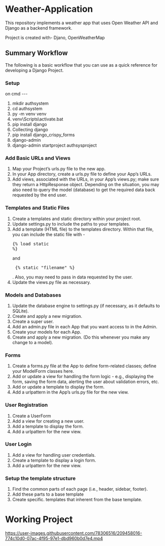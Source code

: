 # Weather-Application
This repository implements a weather app that uses Open Weather API and Django as a backend framework.

Project is created with- Djano, OpenWeatherMap

## Summary Workflow
The following is a basic workflow that you can use as a quick reference for developing a Django Project.

### Setup
 on cmd ---
1. mkdir authsystem
2. cd authsystem
3. py -m venv venv
4. venv\Scripts\activate.bat
5. pip install django
6. Collecting django
7. pip install django_crispy_forms
8. django-admin
9. django-admin startproject authsysproject

### Add Basic URLs and Views
1. Map your Project’s urls.py file to the new app.
2. In your App directory, create a urls.py file to define your App’s URLs.
3. Add views, associated with the URLs, in your App’s views.py; make sure they return a HttpResponse object. Depending on the situation, you may also need to query the model (database) to get the required data back requested by the end user.

### Templates and Static Files
1. Create a templates and static directory within your project root.
2. Update settings.py to include the paths to your templates.
3. Add a template (HTML file) to the templates directory. Within that file, you can include the static file with - <pre>{% load static %}</pre> and <pre> {% static "filename" %} </pre>. Also, you may need to pass in data requested by the user.
4. Update the views.py file as necessary.

### Models and Databases
1. Update the database engine to settings.py (if necessary, as it defaults to SQLite).
2. Create and apply a new migration.
3. Create a super user.
4. Add an admin.py file in each App that you want access to in the Admin.
5. Create your models for each App.
6. Create and apply a new migration. (Do this whenever you make any change to a model).

### Forms
1. Create a forms.py file at the App to define form-related classes; define your ModelForm classes here.
2. Add or update a view for handling the form logic - e.g., displaying the form, saving the form data, alerting the user about validation errors, etc.
3. Add or update a template to display the form.
4. Add a urlpattern in the App’s urls.py file for the new view.

### User Registration
1. Create a UserForm
2. Add a view for creating a new user.
3. Add a template to display the form.
4. Add a urlpattern for the new view.

### User Login
1. Add a view for handling user credentials.
2. Create a template to display a login form.
3. Add a urlpattern for the new view.

### Setup the template structure
1. Find the common parts of each page (i.e., header, sidebar, footer).
2. Add these parts to a base template
3. Create specific. templates that inherent from the base template.

# Working Project

https://user-images.githubusercontent.com/78306516/209458016-774c10d0-07ac-4f95-97e1-dbd960b0d7e4.mp4

